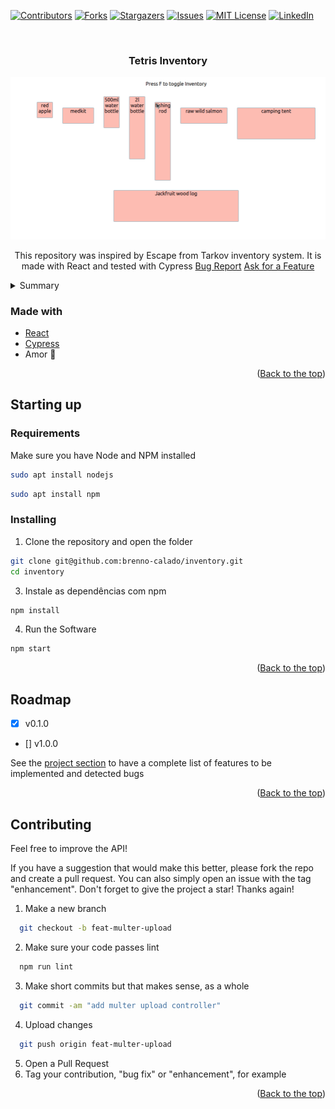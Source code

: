 <div id="top"></div>

[![Contributors][contributors-shield]][contributors-url]
[![Forks][forks-shield]][forks-url]
[![Stargazers][stars-shield]][stars-url]
[![Issues][issues-shield]][issues-url]
[![MIT License][license-shield]][license-url]
[![LinkedIn][linkedin-shield]][linkedin-url]


<br />
<div align="center">

<h3 align="center">Tetris Inventory</h3>

  ![Inventory demonstration](/demo.gif)
  <p align="center">
    This repository was inspired by Escape from Tarkov inventory system. It is made with React and tested with Cypress
    <a href="https://github.com/brenno-calado/inventory/issues">Bug Report</a>
    <a href="https://github.com/brenno-calado/inventory/issues">Ask for a Feature</a>
  </p>
</div>



<details>
  <summary>Summary</summary>
  <ol>
    <li>
      <ul>
        <li><a href="#made-with">Made with</a></li>
      </ul>
    </li>
    <li>
      <a href="#starting up">Starting up</a>
      <ul>
        <li><a href="#requirements">Requirements</a></li>
        <li><a href="#installing">Installing</a></li>
      </ul>
    </li>
    <li><a href="#roadmap">Roadmap</a></li>
    <li><a href="#Contributing">Contributing</a></li>
  </ol>
</details>



### Made with

* [React](https://pt-br.reactjs.org/)
* [Cypress](https://www.cypress.io/)
* Amor :purple_heart:


<p align="right">(<a href="#top">Back to the top</a>)</p>



<!-- Starting up -->
## Starting up

### Requirements
Make sure you have Node and NPM installed

```sh
sudo apt install nodejs
```

```sh
sudo apt install npm
```


### Installing

1. Clone the repository and open the folder
  ```sh
  git clone git@github.com:brenno-calado/inventory.git
  cd inventory
  ```

3. Instale as dependências com npm
  ```sh
  npm install
  ```

4. Run the Software
  ```sh
  npm start
  ```

<p align="right">(<a href="#top">Back to the top</a>)</p>



<!-- ROADMAP -->
## Roadmap

- [x] v0.1.0
- [] v1.0.0

See the [project section](https://github.com/brenno-calado/inventory/projects) to have a complete list of features to be implemented and detected bugs

<p align="right">(<a href="#top">Back to the top</a>)</p>



<!-- Contributing -->
## Contributing

Feel free to improve the API!

If you have a suggestion that would make this better, please fork the repo and create a pull request. You can also simply open an issue with the tag "enhancement".
Don't forget to give the project a star! Thanks again!

1. Make a new branch
  ```sh
    git checkout -b feat-multer-upload
  ```
2. Make sure your code passes lint
  ```sh
    npm run lint
  ```
3. Make short commits but that makes sense, as a whole
  ```sh
    git commit -am "add multer upload controller"
  ```
4. Upload changes
  ```sh
    git push origin feat-multer-upload
  ```
5. Open a Pull Request
6. Tag your contribution, "bug fix" or "enhancement", for example

<p align="right">(<a href="#top">Back to the top</a>)</p>



<!-- MARKDOWN LINKS & IMAGES -->

[contributors-shield]: https://img.shields.io/github/contributors/brenno-calado/inventory.svg?style=for-the-badge
[contributors-url]: https://github.com/brenno-calado/inventory/graphs/contributors
[forks-shield]: https://img.shields.io/github/forks/brenno-calado/inventory.svg?style=for-the-badge
[forks-url]: https://github.com/brenno-calado/inventory/network/members
[stars-shield]: https://img.shields.io/github/stars/brenno-calado/inventory.svg?style=for-the-badge
[stars-url]: https://github.com/brenno-calado/inventory/stargazers
[issues-shield]: https://img.shields.io/github/issues/brenno-calado/inventory.svg?style=for-the-badge
[issues-url]: https://github.com/brenno-calado/inventory/issues
[license-shield]: https://img.shields.io/github/license/brenno-calado/inventory.svg?style=for-the-badge
[license-url]: https://github.com/brenno-calado/inventory/blob/main/LICENSE.txt
[linkedin-shield]: https://img.shields.io/badge/-LinkedIn-black.svg?style=for-the-badge&logo=linkedin&colorB=555
[linkedin-url]: https://linkedin.com/in/brenno-calado-vieira-de-melo-nascimento
[product-screenshot]: images/screenshot.png

